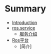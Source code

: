 # Summary

* [Introduction](README.md)
* [ros.service](rosservice.md)
    * [服务介绍](ros.service/服务介绍.md)
* [Ros平台](ros平台.md)
    * [简介]

